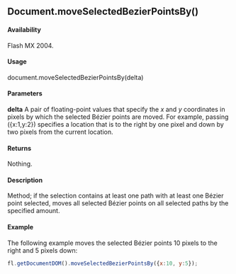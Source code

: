 ## Document.moveSelectedBezierPointsBy()

#### Availability

Flash MX 2004.

#### Usage

document.moveSelectedBezierPointsBy(delta)

#### Parameters

**delta** A pair of floating-point values that specify the *x* and *y* coordinates in pixels by which the selected Bézier points are moved. For example, passing ({x:1,y:2}) specifies a location that is to the right by one pixel and down by two pixels from the current location.

#### Returns

Nothing.

#### Description

Method; if the selection contains at least one path with at least one Bézier point selected, moves all selected Bézier points on all selected paths by the specified amount.

#### Example

The following example moves the selected Bézier points 10 pixels to the right and 5 pixels down:


```javascript
fl.getDocumentDOM().moveSelectedBezierPointsBy({x:10, y:5});

```